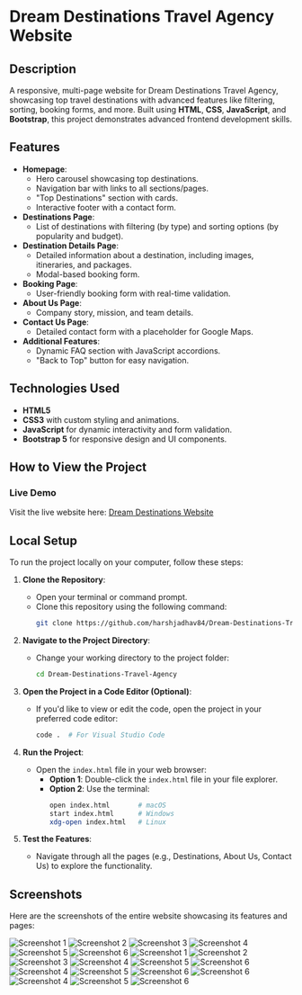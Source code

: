 # Dream Destinations Travel Agency Website

## Description
A responsive, multi-page website for Dream Destinations Travel Agency, showcasing top travel destinations with advanced features like filtering, sorting, booking forms, and more. Built using **HTML**, **CSS**, **JavaScript**, and **Bootstrap**, this project demonstrates advanced frontend development skills.

## Features
- **Homepage**:
  - Hero carousel showcasing top destinations.
  - Navigation bar with links to all sections/pages.
  - "Top Destinations" section with cards.
  - Interactive footer with a contact form.
- **Destinations Page**:
  - List of destinations with filtering (by type) and sorting options (by popularity and budget).
- **Destination Details Page**:
  - Detailed information about a destination, including images, itineraries, and packages.
  - Modal-based booking form.
- **Booking Page**:
  - User-friendly booking form with real-time validation.
- **About Us Page**:
  - Company story, mission, and team details.
- **Contact Us Page**:
  - Detailed contact form with a placeholder for Google Maps.
- **Additional Features**:
  - Dynamic FAQ section with JavaScript accordions.
  - "Back to Top" button for easy navigation.

## Technologies Used
- **HTML5**
- **CSS3** with custom styling and animations.
- **JavaScript** for dynamic interactivity and form validation.
- **Bootstrap 5** for responsive design and UI components.

## How to View the Project
### Live Demo
Visit the live website here: [Dream Destinations Website](https://harshjadhav84.github.io/Dream-Destinations-Travel-Agency/)

## Local Setup
To run the project locally on your computer, follow these steps:

1. **Clone the Repository**:
   - Open your terminal or command prompt.
   - Clone this repository using the following command:
     ```bash
     git clone https://github.com/harshjadhav84/Dream-Destinations-Travel-Agency.git
     ```

2. **Navigate to the Project Directory**:
   - Change your working directory to the project folder:
     ```bash
     cd Dream-Destinations-Travel-Agency
     ```

3. **Open the Project in a Code Editor (Optional)**:
   - If you'd like to view or edit the code, open the project in your preferred code editor:
     ```bash
     code .  # For Visual Studio Code
     ```

4. **Run the Project**:
   - Open the `index.html` file in your web browser:
     - **Option 1**: Double-click the `index.html` file in your file explorer.
     - **Option 2**: Use the terminal:
       ```bash
       open index.html       # macOS
       start index.html      # Windows
       xdg-open index.html   # Linux
       ```

5. **Test the Features**:
   - Navigate through all the pages (e.g., Destinations, About Us, Contact Us) to explore the functionality.
  
## Screenshots

Here are the screenshots of the entire website showcasing its features and pages:

![Screenshot 1](screen_shots/screenshot1.png)
![Screenshot 2](screen_shots/screenshot2.png)
![Screenshot 3](screen_shots/screenshot3.png)
![Screenshot 4](screen_shots/screenshot4.png)
![Screenshot 5](screen_shots/screenshot5.png)
![Screenshot 6](screen_shots/screenshot6.png)
![Screenshot 1](screen_shots/screenshot7.png)
![Screenshot 2](screen_shots/screenshot8.png)
![Screenshot 3](screen_shots/screenshot9.png)
![Screenshot 4](screen_shots/screenshot10.jpg)
![Screenshot 5](screen_shots/screenshot11.jpg)
![Screenshot 6](screen_shots/screenshot12.jpg)
![Screenshot 4](screen_shots/screenshot13.jpg)
![Screenshot 5](screen_shots/screenshot14.jpg)
![Screenshot 6](screen_shots/screenshot15.jpg)
![Screenshot 6](screen_shots/screenshot16.jpg)
![Screenshot 4](screen_shots/screenshot17.jpg)
![Screenshot 5](screen_shots/screenshot18.jpg)
![Screenshot 6](screen_shots/screenshot19.jpg)

